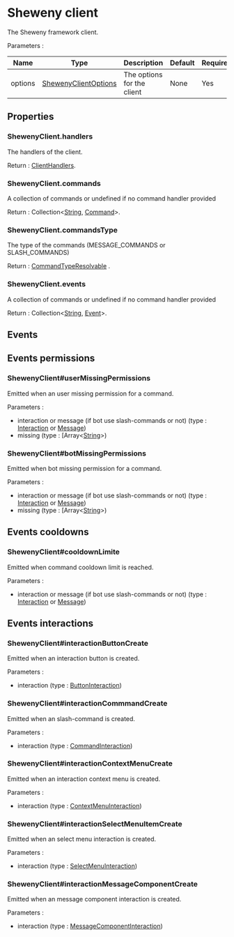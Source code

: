 # Sheweny client

The Sheweny framework client.

Parameters :

| Name    | Type                                                      | Description                | Default | Required |
| ------- | --------------------------------------------------------- | -------------------------- | ------- | -------- |
| options | [ShewenyClientOptions](./typedef/ShewenyClientOptions.md) | The options for the client | None    | Yes      |

## Properties

### ShewenyClient.handlers

The handlers of the client.

Return : [ClientHandlers](./typedef/ClientHandlers.md).

### ShewenyClient.commands

A collection of commands or undefined if no command handler provided

Return : Collection\<[String](https://developer.mozilla.org/en-US/docs/Web/JavaScript/Reference/Global_Objects/String), [Command](./Command.md)>.

### ShewenyClient.commandsType

The type of the commands (MESSAGE_COMMANDS or SLASH_COMMANDS)

Return : [CommandTypeResolvable](./typedef/CommandTypeResolvable.md) .

### ShewenyClient.events

A collection of commands or undefined if no command handler provided

Return : Collection\<[String](https://developer.mozilla.org/en-US/docs/Web/JavaScript/Reference/Global_Objects/String), [Event](./Event.md)>.

## Events

## Events permissions

### ShewenyClient#userMissingPermissions

Emitted when an user missing permission for a command.

Parameters :

- interaction or message (if bot use slash-commands or not) (type : [Interaction](https://discord.js.org/#/docs/main/stable/class/Interaction) or [Message](https://discord.js.org/#/docs/main/stable/class/Message))
- missing (type : [Array\<[String](https://developer.mozilla.org/en-US/docs/Web/JavaScript/Reference/Global_Objects/String)>)

### ShewenyClient#botMissingPermissions

Emitted when bot missing permission for a command.

Parameters :

- interaction or message (if bot use slash-commands or not) (type : [Interaction](https://discord.js.org/#/docs/main/stable/class/Interaction) or [Message](https://discord.js.org/#/docs/main/stable/class/Message))
- missing (type : [Array\<[String](https://developer.mozilla.org/en-US/docs/Web/JavaScript/Reference/Global_Objects/String)>)

## Events cooldowns

### ShewenyClient#cooldownLimite

Emitted when command cooldown limit is reached.

Parameters :

- interaction or message (if bot use slash-commands or not) (type : [Interaction](https://discord.js.org/#/docs/main/stable/class/Interaction) or [Message](https://discord.js.org/#/docs/main/stable/class/Message))

## Events interactions

### ShewenyClient#interactionButtonCreate

Emitted when an interaction button is created.

Parameters :

- interaction (type : [ButtonInteraction](https://discord.js.org/#/docs/main/stable/class/ButtonInteraction))

### ShewenyClient#interactionCommmandCreate

Emitted when an slash-command is created.

Parameters :

- interaction (type : [CommandInteraction](https://discord.js.org/#/docs/main/stable/class/CommandInteraction))

### ShewenyClient#interactionContextMenuCreate

Emitted when an interaction context menu is created.

Parameters :

- interaction (type : [ContextMenuInteraction](https://discord.js.org/#/docs/main/stable/class/ContextMenuInteraction))

### ShewenyClient#interactionSelectMenuItemCreate

Emitted when an select menu interaction is created.

Parameters :

- interaction (type : [SelectMenuInteraction](https://discord.js.org/#/docs/main/stable/class/SelectMenuInteraction))

### ShewenyClient#interactionMessageComponentCreate

Emitted when an message component interaction is created.

Parameters :

- interaction (type : [MessageComponentInteraction](https://discord.js.org/#/docs/main/stable/class/MessageComponentInteraction))
